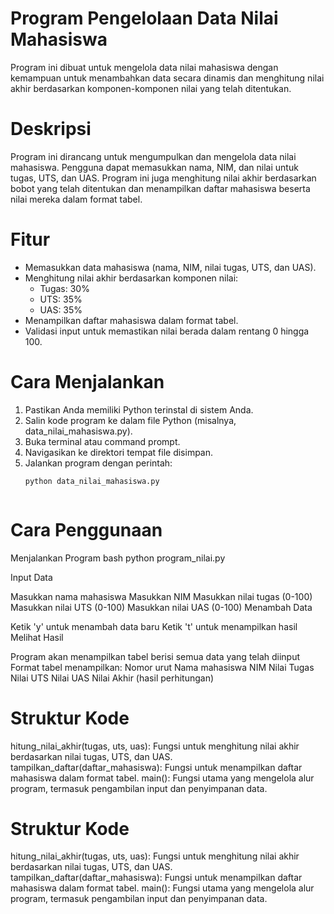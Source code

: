 # Program Pengelolaan Data Nilai Mahasiswa
Program ini dibuat untuk mengelola data nilai mahasiswa dengan kemampuan untuk menambahkan data secara dinamis dan menghitung nilai akhir berdasarkan komponen-komponen nilai yang telah ditentukan.



# Deskripsi
Program ini dirancang untuk mengumpulkan dan mengelola data nilai mahasiswa. Pengguna dapat memasukkan nama, NIM, dan nilai untuk tugas, UTS, dan UAS. Program ini juga menghitung nilai akhir berdasarkan bobot yang telah ditentukan dan menampilkan daftar mahasiswa beserta nilai mereka dalam format tabel.



# Fitur
- Memasukkan data mahasiswa (nama, NIM, nilai tugas, UTS, dan UAS).
- Menghitung nilai akhir berdasarkan komponen nilai:
  - Tugas: 30%
  - UTS: 35%
  - UAS: 35%
- Menampilkan daftar mahasiswa dalam format tabel.
- Validasi input untuk memastikan nilai berada dalam rentang 0 hingga 100.



# Cara Menjalankan
1. Pastikan Anda memiliki Python terinstal di sistem Anda.
2. Salin kode program ke dalam file Python (misalnya, data_nilai_mahasiswa.py).
3. Buka terminal atau command prompt.
4. Navigasikan ke direktori tempat file disimpan.
5. Jalankan program dengan perintah:
   ```bash
   python data_nilai_mahasiswa.py



# Cara Penggunaan
Menjalankan Program bash python program_nilai.py

Input Data

Masukkan nama mahasiswa
Masukkan NIM
Masukkan nilai tugas (0-100)
Masukkan nilai UTS (0-100)
Masukkan nilai UAS (0-100)
Menambah Data

Ketik 'y' untuk menambah data baru
Ketik 't' untuk menampilkan hasil
Melihat Hasil

Program akan menampilkan tabel berisi semua data yang telah diinput
Format tabel menampilkan:
Nomor urut
Nama mahasiswa
NIM
Nilai Tugas
Nilai UTS
Nilai UAS
Nilai Akhir (hasil perhitungan)



# Struktur Kode
hitung_nilai_akhir(tugas, uts, uas): Fungsi untuk menghitung nilai akhir berdasarkan nilai tugas, UTS, dan UAS.
tampilkan_daftar(daftar_mahasiswa): Fungsi untuk menampilkan daftar mahasiswa dalam format tabel.
main(): Fungsi utama yang mengelola alur program, termasuk pengambilan input dan penyimpanan data.



# Struktur Kode
hitung_nilai_akhir(tugas, uts, uas): Fungsi untuk menghitung nilai akhir berdasarkan nilai tugas, UTS, dan UAS.
tampilkan_daftar(daftar_mahasiswa): Fungsi untuk menampilkan daftar mahasiswa dalam format tabel.
main(): Fungsi utama yang mengelola alur program, termasuk pengambilan input dan penyimpanan data.
